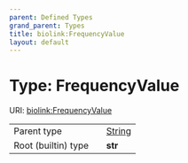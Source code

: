 ```yaml
---
parent: Defined Types
grand_parent: Types
title: biolink:FrequencyValue
layout: default
---
```


# Type: FrequencyValue




URI: [biolink:FrequencyValue](https://w3id.org/biolink/FrequencyValue)

|  |  |  |
| --- | --- | --- |
| Parent type | | [String](types/String.md) |
| Root (builtin) type | | **str** |
